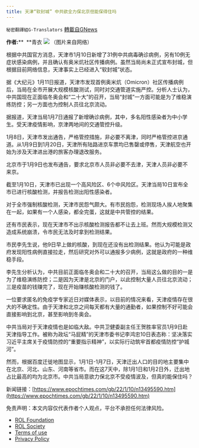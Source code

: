 ```yaml
---
title: 天津“软封城” 中共欲全力保北京但能保得住吗
---
```

`秘密翻譯組G-Translators` [轉載自GNews](https://gnews.org/zh-hans/1845421/)

**作者:****  **青衣
![](https://assets.gnews.org/wp-content/uploads/2022/01/图片2-26.png)
（图片来自网络）

根据中共国官方消息，天津市1月10日新增了31例中共病毒确诊病例，另有10例无症状感染病例，并且确认有奥米炕社区传播病例。虽然当局尚未正式宣布封城，但根据目前网络信息，天津事实上已经进入“软封城”状态。

据《大纪元》1月11日报道，天津市发现首例奥米炕（Omicron）社区传播病例后，当局在全市开展大规模核酸测试，同时对交通管道实施严控。分析人士认为，中共国现在正面临冬奥会和“二十大”的召开，当局“封城”一方面可能是为了维稳演练防控；另一方面也为控制人员往北京流动。

据报道，天津当局1月7日通报了新增确诊病例，其中，多名阳性感染者为中小学生。受天津疫情影响，京津两地间的交通管控升级。

1月8日，天津市发出通告，严格管控措施，非必要不离津，同时严格管控进京通道。从1月9日到1月20日，天津所有陆路进京车票均已售罄或停售，天津航空也开始为涉及天津进出港的旅客办理退改服务。

北京市于1月9日也发布通告，要求北京市人员非必要不去津，天津人员非必要不来京。

截至1月10日，天津市已出现一个高风险区、6个中风险区。天津当局10日宣布全市已进行核酸检测，并报告检测出阳性感染者。

对于全市强制核酸检测，天津市民怨气颇大。有市民抱怨，检测现场人挨人地聚集在一起，如果有一个人感染，都全完蛋，这就是中共管控的结果。

还有市民表示，现在天津市不出示核酸检测报告都不让去上班。然而大规模检测又造成系统崩溃，令市民无法及时拿到检测结果。

市民李先生说，他9日早上做的核酸，到现在还没有出检测结果。他认为可能是政府发现阳性病例直接拉走，然后研究对外可以通报多少病例，这就是政府的一种维稳手段。

李先生分析认为，中共目前正面临冬奥会和二十大的召开，当局这么做的目的一是为了维稳演练防控；二是因为天津是北京的门户，以此控制大量人员往北京流动；三是疫苗的钱赚完了，现在开始赚核酸检测的钱了。

一位要求匿名的免疫学专家近日对媒体表示，以目前的情况来看，天津疫情存在很大的不确定性。由于天津和北京之间每天都有大量的通勤者，如果控制不好可能会直接影响到北京，甚至影响到冬奥会。

中共当局对于天津疫情也是如临大敌。中共卫健委副主任王贺胜率官员1月9日赴天津指导工作。被称为政坛“马屁精”的天津市委书记李鸿忠10日表态称：坚决落实习近平主席关于疫情防控的“重要指示精神”，以实际行动筑牢首都疫情防控“护城河”。

然而，根据百度迁徙地图显示，1月1日-1月7日，天津迁出人口的目的地主要集中在北京、河北、山东、河南等省市。而在这7天中，除1月1日和1月2日外，迁出地占比最高的均为北京市。中共当局意欲力保北京不受疫情波及，但真的能保住吗？

新闻链接：[https://www.epochtimes.com/gb/22/1/10/n13495590.htm](https://www.epochtimes.com/gb/22/1/10/n13495590.htm)

 

免责声明：本文内容仅代表作者个人观点，平台不承担任何法律风险。

- [ROL Foundation](https://rolfoundation.org/)
- [ROL Society](https://rolsociety.org/)
- [Terms of use](https://gnews.org/terms-of-use-3/)
- [Privacy Policy](https://gnews.org/privacy-policy/)
